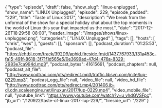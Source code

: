 {
  "type": "episode",
  "draft": false,
  "show_slug": "linux-unplugged",
  "show_name": "LINUX Unplugged",
  "episode": 229,
  "episode_padded": "229",
  "title": "Taste of Linux 2017",
  "description": "We break from the unformat of the show for a special holiday chat about the top moments in the world of Linux this year that impacted us the most.",
  "date": "2017-12-26T18:29:58-08:00",
  "header_image": "/images/shows/linux-unplugged.png",
  "categories": [
    "LINUX Unplugged"
  ],
  "tags": [],
  "hosts": [
    "chris",
    "wes"
  ],
  "guests": [],
  "sponsors": [],
  "podcast_duration": "01:25:53",
  "podcast_file": "https://chtbl.com/track/392D9/aphid.fireside.fm/d/1437767933/f31a453c-fa15-491f-8618-3f71f1d565e5/0e3699ad-47d4-476a-8329-2983e7ca994d.mp3",
  "podcast_bytes": 41615691,
  "podcast_chapters": null,
  "podcast_alt_file": "http://www.podtrac.com/pts/redirect.mp3/traffic.libsyn.com/jnite/lup-0229.mp3",
  "podcast_ogg_file": null,
  "video_file": null,
  "video_hd_file": "http://www.podtrac.com/pts/redirect.mp4/201406.jb-dl.cdn.scaleengine.net/linuxun/2017/lup-0229.mp4",
  "video_mobile_file": null,
  "youtube_link": "https://www.youtube.com/watch?v=u_vhdGVSFpc",
  "jb_url": "/120922/taste-of-linux-2017-lup-229/",
  "fireside_url": "/229"
}

